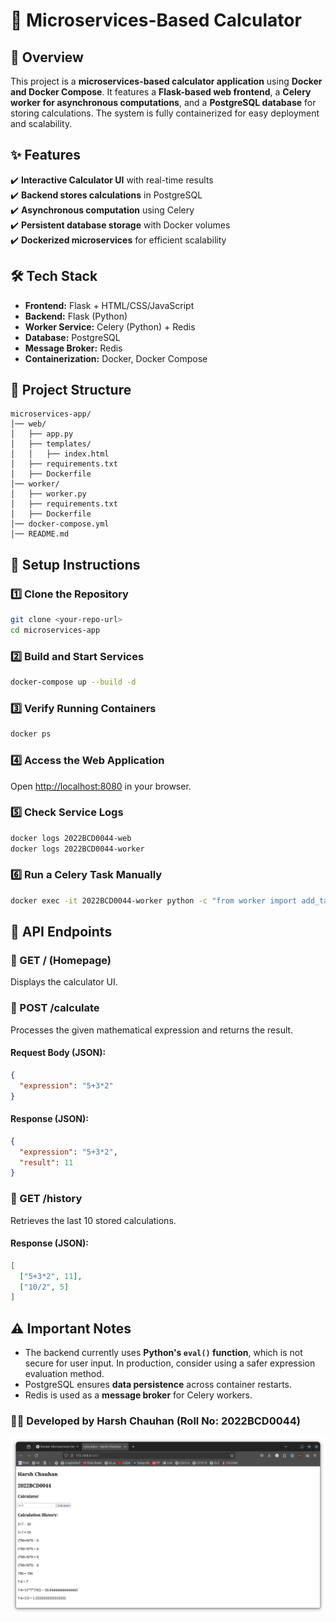 # 🧮 Microservices-Based Calculator

## 📌 Overview
This project is a **microservices-based calculator application** using **Docker and Docker Compose**. It features a **Flask-based web frontend**, a **Celery worker for asynchronous computations**, and a **PostgreSQL database** for storing calculations. The system is fully containerized for easy deployment and scalability.

## ✨ Features
✔️ **Interactive Calculator UI** with real-time results  
✔️ **Backend stores calculations** in PostgreSQL  
✔️ **Asynchronous computation** using Celery  
✔️ **Persistent database storage** with Docker volumes  
✔️ **Dockerized microservices** for efficient scalability  

## 🛠️ Tech Stack
- **Frontend:** Flask + HTML/CSS/JavaScript
- **Backend:** Flask (Python)
- **Worker Service:** Celery (Python) + Redis
- **Database:** PostgreSQL
- **Message Broker:** Redis
- **Containerization:** Docker, Docker Compose

## 📂 Project Structure
```
microservices-app/
│── web/
│   ├── app.py
│   ├── templates/
│   │   ├── index.html
│   ├── requirements.txt
│   ├── Dockerfile
│── worker/
│   ├── worker.py
│   ├── requirements.txt
│   ├── Dockerfile
│── docker-compose.yml
│── README.md
```

## 🚀 Setup Instructions
### 1️⃣ Clone the Repository
```sh
git clone <your-repo-url>
cd microservices-app
```

### 2️⃣ Build and Start Services
```sh
docker-compose up --build -d
```

### 3️⃣ Verify Running Containers
```sh
docker ps
```

### 4️⃣ Access the Web Application
<!-- Open [http://localhost:8080](http://localhost:8080) in your browser. -->
Open [http://localhost:8080](http://172.19.0.5:8081/) in your browser.

### 5️⃣ Check Service Logs
```sh
docker logs 2022BCD0044-web
docker logs 2022BCD0044-worker
```

### 6️⃣ Run a Celery Task Manually
```sh
docker exec -it 2022BCD0044-worker python -c "from worker import add_task; print(add_task.delay('5+3*2').get())"
```

## 🔗 API Endpoints
### **📍 GET / (Homepage)**
Displays the calculator UI.

### **📍 POST /calculate**
Processes the given mathematical expression and returns the result.
#### Request Body (JSON):
```json
{
  "expression": "5+3*2"
}
```
#### Response (JSON):
```json
{
  "expression": "5+3*2",
  "result": 11
}
```

### **📍 GET /history**
Retrieves the last 10 stored calculations.
#### Response (JSON):
```json
[
  ["5+3*2", 11],
  ["10/2", 5]
]
```

## ⚠️ Important Notes
- The backend currently uses **Python's `eval()` function**, which is not secure for user input. In production, consider using a safer expression evaluation method.
- PostgreSQL ensures **data persistence** across container restarts.
- Redis is used as a **message broker** for Celery workers.

### 👨‍💻 Developed by **Harsh Chauhan** (Roll No: **2022BCD0044**)
![image](./Screenshot%20from%202025-02-24%2001-20-05.png)

